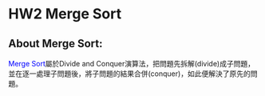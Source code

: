
# HW2 Merge Sort
## About Merge Sort:<br>
<font color=blue>Merge Sort</font>屬於Divide and Conquer演算法，把問題先拆解(divide)成子問題，並在逐一處理子問題後，將子問題的結果合併(conquer)，如此便解決了原先的問題。


